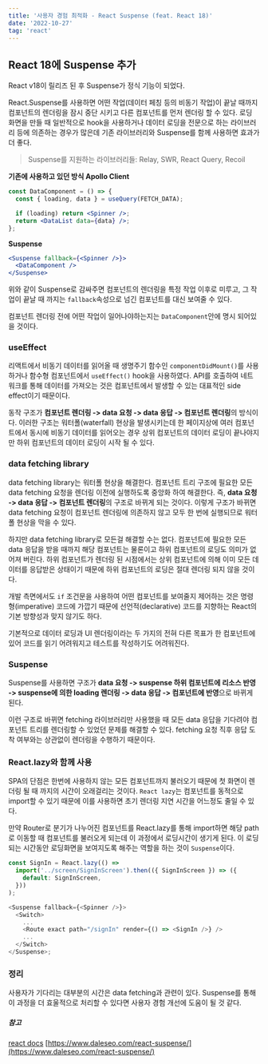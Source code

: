 ```yaml
---
title: '사용자 경험 최적화 - React Suspense (feat. React 18)'
date: '2022-10-27'
tag: 'react'
---
```


## React 18에 Suspense 추가

React v18이 릴리즈 된 후 Suspense가 정식 기능이 되었다.

React.Suspense를 사용하면 어떤 작업(데이터 페칭 등의 비동기 작업)이 끝날 때까지 컴포넌트의 렌더링을 잠시 중단 시키고 다른 컴포넌트를 먼저 렌더링 할 수 있다.
로딩 화면을 만들 때 일반적으로 hook을 사용하거나 데이터 로딩을 전문으로 하는 라이브러리 등에 의존하는 경우가 많은데 기존 라이브러리와 Suspense를 함께 사용하면 효과가 더 좋다.

> Suspense를 지원하는 라이브러리들: Relay, SWR, React Query, Recoil

**기존에 사용하고 있던 방식 Apollo Client**

```jsx
const DataComponent = () => {
  const { loading, data } = useQuery(FETCH_DATA);

  if (loading) return <Spinner />;
  return <DataList data={data} />;
};
```

**Suspense**

```jsx
<Suspense fallback={<Spinner />}>
  <DataComponent />
</Suspense>
```

위와 같이 Suspense로 감싸주면 컴포넌트의 렌더링을 특정 작업 이후로 미루고, 그 작업이 끝날 때 까지는 `fallback`속성으로 넘긴 컴포넌트를 대신 보여줄 수 있다.

컴포넌트 렌더링 전에 어떤 작업이 일어나야하는지는 `DataComponent`안에 명시 되어있을 것이다.

### useEffect

리액트에서 비동기 데이터를 읽어올 때 생명주기 함수인 `componentDidMount()`를 사용하거나 함수형 컴포넌트에서 `useEffect()` hook을 사용하였다. API를 호출하여 네트워크를 통해 데이터를 가져오는 것은 컴포넌트에서 발생할 수 있는 대표적인 side effect이기 때문이다.

동작 구조가 **컴포넌트 렌더링 -> data 요청 -> data 응답 -> 컴포넌트 렌더링**의 방식이다. 이러한 구조는 워터폴(waterfall) 현상을 발생시키는데 한 페이지상에 여러 컴포넌트에서 동시에 비동기 데이터를 읽어오는 경우 상위 컴포넌트의 데이터 로딩이 끝나야지만 하위 컴포넌트의 데이터 로딩이 시작 될 수 있다.

### data fetching library

data fetching library는 워터폴 현상을 해결한다. 컴포넌트 트리 구조에 필요한 모든 data fetching 요청을 렌더링 이전에 실행하도록 중앙화 하여 해결한다. 즉, **data 요청 -> data 응답 -> 컴포넌트 렌더링**의 구조로 바뀌게 되는 것이다.
이렇게 구조가 바뀌면 data fetching 요청이 컴포넌트 렌더링에 의존하지 않고 모두 한 번에 실행되므로 워터폴 현상을 막을 수 있다.

하지만 data fetching library로 모든걸 해결할 수는 없다. 컴포넌트에 필요한 모든 data 응답을 받을 때까지 해당 컴포넌트는 물론이고 하위 컴포넌트의 로딩도 의미가 없어져 버린다. 하위 컴포넌트가 렌더링 된 시점에서는 상위 컴포넌트에 의해 이미 모든 데이터를 응답받은 상태이기 때문에 하위 컴포넌트의 로딩은 절대 렌더링 되지 않을 것이다.

개발 측면에서도 `if` 조건문을 사용하여 어떤 컴포넌트를 보여줄지 제어하는 것은 명령형(imperative) 코드에 가깝기 때문에 선언적(declarative) 코드를 지향하는 React의 기본 방향성과 맞지 않기도 하다.

기본적으로 데이터 로딩과 UI 렌더링이라는 두 가지의 전혀 다른 목표가 한 컴포넌트에 있어 코드를 읽기 어려워지고 테스트를 작성하기도 어려워진다.

### Suspense

Suspense를 사용하면 구조가 **data 요청 -> suspense 하위 컴포넌트에 리소스 반영 -> suspense에 의한 loading 렌더링 -> data 응답 -> 컴포넌트에 반영**으로 바뀌게 된다.

이런 구조로 바뀌면 fetching 라이브러리만 사용했을 때 모든 data 응답을 기다려야 컴포넌트 트리를 렌더링할 수 있었던 문제를 해결할 수 있다. fetching 요청 직후 응답 도착 여부와는 상관없이 렌더링을 수행하기 때문이다.

### React.lazy와 함께 사용

SPA의 단점은 한번에 사용하지 않는 모든 컴포넌트까지 불러오기 때문에 첫 화면이 렌더링 될 때 까지의 시간이 오래걸리는 것이다. `React lazy`는 컴포넌트를 동적으로 import할 수 있기 때문에 이를 사용하면 초기 렌더링 지연 시간을 어느정도 줄일 수 있다.

만약 Router로 분기가 나누어진 컴포넌트를 React.lazy를 통해 import하면 해당 path로 이동할 때 컴포넌트를 불러오게 되는데 이 과정에서 로딩시간이 생기게 된다. 이 로딩되는 시간동안 로딩화면을 보여지도록 해주는 역할을 하는 것이 `Suspense`이다.

```js
const SignIn = React.lazy(() =>
  import('../screen/SignInScreen').then(({ SignInScreen }) => ({
    default: SignInScreen,
  }))
);

<Suspense fallback={<Spinner />}>
  <Switch>
    ...
    <Route exact path="/signIn" render={() => <SignIn />} />
    ...
  </Switch>
</Suspense>;
```

### 정리

사용자가 기다리는 대부분의 시간은 data fetching과 관련이 있다. Suspense를 통해 이 과정을 더 효울적으로 처리할 수 있다면 사용자 경험 개선에 도움이 될 것 같다.

##### 참고

[react docs](https://ko.reactjs.org/docs/react-api.html#reactsuspense)
[https://www.daleseo.com/react-suspense/](https://www.daleseo.com/react-suspense/)
